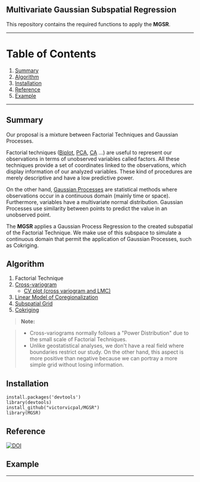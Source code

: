 ## Multivariate Gaussian Subspatial Regression

This repository contains the required functions to apply the **MGSR**. 


----------
# Table of Contents
1. [Summary](#summary)
2. [Algorithm](#algorithm)
3. [Installation](#installation)
4. [Reference](#reference)
5. [Example](#example)


-------------
## Summary

Our proposal is a mixture between Factorial Techniques and Gaussian Processes.

Factorial techniques ([Biplot](https://www.wikiwand.com/en/Biplot), [PCA](https://www.wikiwand.com/en/Principal_component_analysis), [CA](https://www.wikiwand.com/en/Correspondence_analysis) ...) are useful to represent our observations in terms of unobserved variables called factors. 
All these techniques provide a set of coordinates linked to the observations, which display information of our analyzed variables. 
These kind of procedures are merely descriptive and have a low predictive power.

On the other hand, [Gaussian Processes](https://www.wikiwand.com/en/Gaussian_process) are statistical methods where observations occur in a continuous domain (mainly time or space). 
Furthermore, variables have a multivariate normal distribution. Gaussian Processes use similarity between points to predict the value in an unobserved point.

The **MGSR** applies a Gaussian Process Regression to the created subspatial of the Factorial Technique.
We make use of this subspace to simulate a continuous domain that permit the application of Gaussian Processes, such as Cokriging.

## Algorithm

1. Factorial Technique
2. [Cross-variogram](https://github.com/victorvicpal/MGSR/blob/master/crossvariogram.R)
    * [CV plot (cross variogram and LMC)](https://github.com/victorvicpal/MGSR/blob/master/plot.crossvariogram.R)
3. [Linear Model of Coregionalization](https://github.com/victorvicpal/MGSR/blob/master/lmc.R)
4. [Subspatial Grid](https://github.com/victorvicpal/MGSR/blob/master/grid.R)
5. [Cokriging](https://github.com/victorvicpal/MGSR/blob/master/cokrig.R)

> **Note:**

> - Cross-variograms normally follows a "Power Distribution" due to the small scale of Factorial Techniques.
> - Unlike geostatistical analyses, we don't have a real field where boundaries restrict our study. On the other hand, this aspect is more positive than negative because we can portray a more simple grid without losing information.

## Installation
```
install.packages('devtools')
library(devtools)
install_github("victorvicpal/MGSR")
library(MGSR)
```

## Reference
[![DOI](https://zenodo.org/badge/76850843.svg)](https://zenodo.org/badge/latestdoi/76850843)

## Example


-------------
